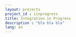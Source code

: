 ```yaml
---
layout: projects
project_id : iinprogress
title: Integration in Progress
description : "bla bla bla"
lang: en
---
```

